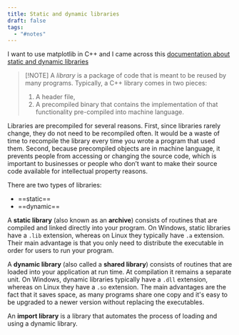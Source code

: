 ```yaml
---
title: Static and dynamic libraries
draft: false
tags:
  - "#notes"
---
```

 
I want to use matplotlib in C++ and I came across this [documentation about static and dynamic libraries](https://www.learncpp.com/cpp-tutorial/a1-static-and-dynamic-libraries/)

>[!NOTE] A *library* is a package of code that is meant to be reused by many programs. Typically, a C++ library comes in two pieces:
>1. A header file,
>2. A precompiled binary that contains the implementation of that functionality pre-compiled into machine language.

Libraries are precompiled for several reasons. First, since libraries rarely change, they do not need to be recompiled often. It would be a waste of time to recompile the library every time you wrote a program that used them. Second, because precompiled objects are in machine language, it prevents people from accessing or changing the source code, which is important to businesses or people who don’t want to make their source code available for intellectual property reasons.

There are two types of libraries:
* ==static==
* ==dynamic==

A **static library** (also known as an **archive**) consists of routines that are compiled and linked directly into your program. On Windows, static libraries have a `.lib` extension, whereas on Linux they typically have `.a` extension. Their main advantage is that you only need to distribute the executable in order for users to run your program.

A **dynamic library** (also called a **shared library**) consists of routines that are loaded into your application at run time. At compilation it remains a separate unit. On Windows, dynamic libraries typically have a `.dll` extension, whereas on Linux they have a `.so` extension. The main advantages are the fact that it saves space, as many programs share one copy and it's easy to be upgraded to a newer version without replacing the executables.

An **import library** is a library that automates the process of loading and using a dynamic library.